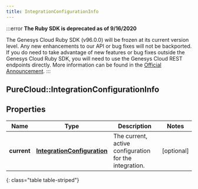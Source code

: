 ```yaml
---
title: IntegrationConfigurationInfo
---
```


:::error
**The Ruby SDK is deprecated as of 9/16/2020**

The Genesys Cloud Ruby SDK (v96.0.0) will be frozen at its current version level. Any new enhancements to our API or bug fixes will not be backported. If you do need to take advantage of new features or bug fixes outside the Genesys Cloud Ruby SDK, you will need to use the Genesys Cloud REST endpoints directly. More information can be found in the [Official Announcement](https://developer.mypurecloud.com/forum/t/announcement-genesys-cloud-ruby-sdk-end-of-life/8850).
:::


## PureCloud::IntegrationConfigurationInfo

## Properties

|Name | Type | Description | Notes|
|------------ | ------------- | ------------- | -------------|
| **current** | [**IntegrationConfiguration**](IntegrationConfiguration.html) | The current, active configuration for the integration. | [optional] |
{: class="table table-striped"}


